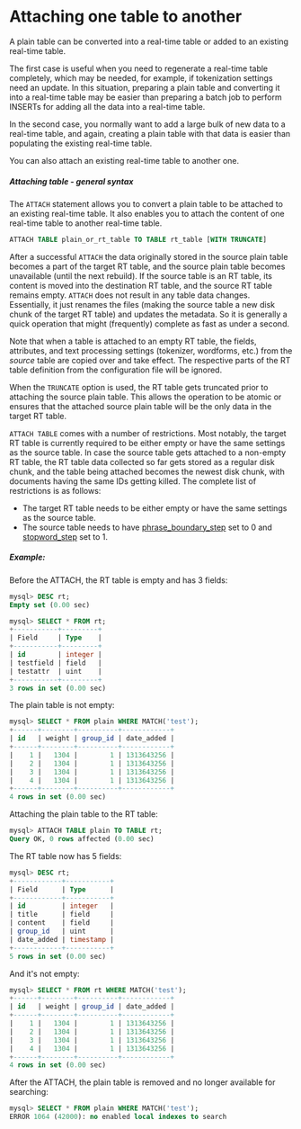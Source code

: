 # Attaching one table to another

<!-- example Example_1 -->

A plain table can be converted into a real-time table or added to an existing real-time table.

The first case is useful when you need to regenerate a real-time table completely, which may be needed, for example, if tokenization settings need an update. In this situation, preparing a plain table and converting it into a real-time table may be easier than preparing a batch job to perform INSERTs for adding all the data into a real-time table.

In the second case, you normally want to add a large bulk of new data to a real-time table, and again, creating a plain table with that data is easier than populating the existing real-time table.

You can also attach an existing real-time table to another one.

##### Attaching table - general syntax
The `ATTACH` statement allows you to convert a plain table to be attached to an existing real-time table. It also enables you to attach the content of one real-time table to another real-time table.

```sql
ATTACH TABLE plain_or_rt_table TO TABLE rt_table [WITH TRUNCATE]
```

After a successful `ATTACH` the data originally stored in the source plain table becomes a part of the target RT table, and the source plain table becomes unavailable (until the next rebuild). If the source table is an RT table, its content is moved into the destination RT table, and the source RT table remains empty. `ATTACH` does not result in any table data changes. Essentially, it just renames the files (making the source table a new disk chunk of the target RT table) and updates the metadata. So it is generally a quick operation that might (frequently) complete as fast as under a second.

Note that when a table is attached to an empty RT table, the fields, attributes, and text processing settings (tokenizer, wordforms, etc.) from the *source* table are copied over and take effect. The respective parts of the RT table definition from the configuration file will be ignored.

When the `TRUNCATE` option is used, the RT table gets truncated prior to attaching the source plain table. This allows the operation to be atomic or ensures that the attached source plain table will be the only data in the target RT table.

`ATTACH TABLE` comes with a number of restrictions. Most notably, the target RT table is currently required to be either empty or have the same settings as the source table. In case the source table gets attached to a non-empty RT table, the RT table data collected so far gets stored as a regular disk chunk, and the table being attached becomes the newest disk chunk, with documents having the same IDs getting killed. The complete list of restrictions is as follows:
* The target RT table needs to be either empty or have the same settings as the source table.
* The source table needs to have [phrase_boundary_step](../../../Creating_a_table/NLP_and_tokenization/Low-level_tokenization.md#phrase_boundary_step) set to 0 and [stopword_step](../../../Creating_a_table/NLP_and_tokenization/Ignoring_stop-words.md#stopword_step) set to 1.


<!-- intro -->
##### Example:

<!-- request Example -->
Before the ATTACH, the RT table is empty and has 3 fields:

```sql
mysql> DESC rt;
Empty set (0.00 sec)

mysql> SELECT * FROM rt;
+-----------+---------+
| Field     | Type    |
+-----------+---------+
| id        | integer |
| testfield | field   |
| testattr  | uint    |
+-----------+---------+
3 rows in set (0.00 sec)
```

The plain table is not empty:

```sql
mysql> SELECT * FROM plain WHERE MATCH('test');
+------+--------+----------+------------+
| id   | weight | group_id | date_added |
+------+--------+----------+------------+
|    1 |   1304 |        1 | 1313643256 |
|    2 |   1304 |        1 | 1313643256 |
|    3 |   1304 |        1 | 1313643256 |
|    4 |   1304 |        1 | 1313643256 |
+------+--------+----------+------------+
4 rows in set (0.00 sec)
```

Attaching the plain table to the RT table:
```sql
mysql> ATTACH TABLE plain TO TABLE rt;
Query OK, 0 rows affected (0.00 sec)
```

The RT table now has 5 fields:

```sql
mysql> DESC rt;
+------------+-----------+
| Field      | Type      |
+------------+-----------+
| id         | integer   |
| title      | field     |
| content    | field     |
| group_id   | uint      |
| date_added | timestamp |
+------------+-----------+
5 rows in set (0.00 sec)
```

And it's not empty:

```sql
mysql> SELECT * FROM rt WHERE MATCH('test');
+------+--------+----------+------------+
| id   | weight | group_id | date_added |
+------+--------+----------+------------+
|    1 |   1304 |        1 | 1313643256 |
|    2 |   1304 |        1 | 1313643256 |
|    3 |   1304 |        1 | 1313643256 |
|    4 |   1304 |        1 | 1313643256 |
+------+--------+----------+------------+
4 rows in set (0.00 sec)
```

After the ATTACH, the plain table is removed and no longer available for searching:

```sql
mysql> SELECT * FROM plain WHERE MATCH('test');
ERROR 1064 (42000): no enabled local indexes to search
```
<!-- end -->
<!-- proofread -->
